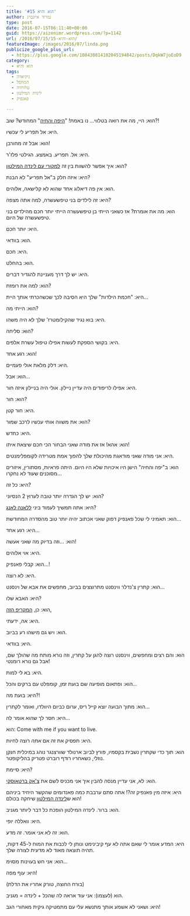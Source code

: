 ```yaml
---
title: 'הוא והיא #15'
author: נמרוד איזנברג
type: post
date: 2016-07-15T06:11:40+00:00
guid: https://aizenimr.wordpress.com/?p=1142
url: /2016/07/15/הוא-והיא-15/
featureImage: /images/2016/07/linda.png
publicize_google_plus_url:
  - https://plus.google.com/108430814102045194842/posts/DqkW7joEoD9
category:
  - הוא והיא
tags:
  - גיקיאדה
  - המחסל
  - טלוויזיה
  - לינדה המילטון
  - פאנפיק

---
```

<span lang="he-IL">הוא</span><span lang="en-US">: </span><span lang="he-IL">היי</span><span lang="en-US">, </span><span lang="he-IL">מה את רואה בטלווי… נו באמת</span><span lang="en-US">! "</span>[<span lang="he-IL">היפה והחיה</span>][1]<span lang="en-US">" </span><span lang="he-IL">המחודש</span><span lang="en-US">? </span><span lang="he-IL">שוב</span><span lang="en-US">?!</span>

<span lang="he-IL">היא</span><span lang="en-US">: </span><span lang="he-IL">אל תפריע לי עכשיו</span><span lang="en-US">.</span>

<span lang="he-IL">הוא</span><span lang="en-US">: </span><span lang="he-IL">אבל זה מחורבן</span><span lang="en-US">!</span>

<span lang="he-IL">היא</span><span lang="en-US">: </span><span lang="he-IL">אל</span><span lang="en-US">. </span><span lang="he-IL">תפריע</span><span lang="en-US">. </span><span lang="he-IL">באמצע</span><span lang="en-US">. </span><span lang="he-IL">הגילטי פלז</span><span lang="en-US">'</span><span lang="he-IL">ר</span><span lang="en-US">.</span>

<span lang="he-IL">הוא</span><span lang="en-US">: </span><span lang="he-IL">איך אפשר להשוות בין זה <a href="http://www.imdb.com/title/tt0092319/">למקורי עם לינדה המילטון</a></span><span lang="en-US">?</span>

<span lang="he-IL">היא</span><span lang="en-US">: </span><span lang="he-IL">איזה חלק ב</span><span lang="en-US">"</span><span lang="he-IL">אל תפריע</span><span lang="en-US">" </span><span lang="he-IL">לא הבנת</span><span lang="en-US">?</span>

<span lang="he-IL">הוא</span><span lang="en-US">: </span><span lang="he-IL">אין פה דיאלוג אחד שהוא לא קלישאה</span><span lang="en-US">, </span><span lang="he-IL">אלוהים</span><span lang="en-US">.</span>

<span lang="he-IL">היא</span><span lang="en-US">: </span><span lang="he-IL">זה לילדים בני טיפשעשרה</span><span lang="en-US">, </span><span lang="he-IL">למה אתה מצפה</span><span lang="en-US">?</span>

<span lang="he-IL">הוא</span><span lang="en-US">: </span><span lang="he-IL">מה את אומרת</span><span lang="en-US">? </span><span lang="he-IL">אז כשאני הייתי בן טיפשעשרה הייתי יותר חכם מהילדים בני טיפשעשרה של היום</span><span lang="en-US">.</span>

<span lang="he-IL">היא</span><span lang="en-US">: </span><span lang="he-IL">יותר חכם</span><span lang="en-US">.</span>

<span lang="he-IL">הוא</span><span lang="en-US">: </span><span lang="he-IL">בוודאי</span><span lang="en-US">.</span>

<span lang="he-IL">היא</span><span lang="en-US">: </span><span lang="he-IL">חכם</span><span lang="en-US">.</span>

<span lang="he-IL">הוא</span><span lang="en-US">: </span><span lang="he-IL">בהחלט</span><span lang="en-US">.</span>

<span lang="he-IL">היא</span><span lang="en-US">: </span><span lang="he-IL">יש לך דרך מעניינת להגדיר דברים</span><span lang="en-US">.</span>

<span lang="he-IL">הוא</span><span lang="en-US">: </span><span lang="he-IL">למה את רומזת</span><span lang="en-US">?</span>

<span lang="he-IL">היא</span><span lang="en-US">: "</span><span lang="he-IL">חכמת הילדות</span><span lang="en-US">" </span><span lang="he-IL">שלך היא הסיבה לכך שכשהכרתי אותך היית</span><span lang="en-US">&#8230;</span>

<span lang="he-IL">הוא</span><span lang="en-US">: </span><span lang="he-IL">הייתי מה</span><span lang="en-US">?</span>

<span lang="he-IL">היא</span><span lang="en-US">: </span><span lang="he-IL">בוא נגיד שהקילומטרז</span><span lang="en-US">' </span><span lang="he-IL">שלך לא היה משהו</span><span lang="en-US">.</span>

<span lang="he-IL">הוא</span><span lang="en-US">: </span><span lang="he-IL">סליחה</span><span lang="en-US">?</span>

<span lang="he-IL">היא</span><span lang="en-US">: </span><span lang="he-IL">בקושי הספקת לעשות אפילו טיפול עשרת אלפים</span><span lang="en-US">.</span>

<span lang="he-IL">הוא</span><span lang="en-US">: </span><span lang="he-IL">רגע אחד</span><span lang="en-US">!</span>

<span lang="he-IL">היא</span><span lang="en-US">: </span><span lang="he-IL">דלק מלאת אולי פעמיים</span><span lang="en-US">.</span>

<span lang="he-IL">הוא</span><span lang="en-US">: </span><span lang="he-IL">אבל</span><span lang="en-US">&#8230;</span>

<span lang="he-IL">היא</span><span lang="en-US">: אפילו לריפודים היה עדיין ניילון. אולי היה בניילון איזה חור.</span><span lang="he-IL"><br /> </span>

<span lang="he-IL">הוא</span><span lang="en-US">: </span><span lang="he-IL">חור</span><span lang="en-US">?</span>

<span lang="he-IL">היא</span><span lang="en-US">: חור </span><span lang="he-IL">קטן</span><span lang="en-US">.</span>

<span lang="he-IL">הוא</span><span lang="en-US">: </span><span lang="he-IL">את משווה אותי עכשיו לרכב שמור</span><span lang="en-US">?</span>

<span lang="he-IL">היא</span><span lang="en-US">: </span><span lang="he-IL">כחדש</span><span lang="en-US">.</span>

<span lang="he-IL">הוא</span><span lang="en-US">: </span><span lang="he-IL">אהא</span><span lang="en-US">! </span><span lang="he-IL">אז את מודה שאני הבחור הכי חכם שיצאת איתו</span><span lang="en-US">!</span>

<span lang="he-IL">היא</span><span lang="en-US">: </span><span lang="he-IL">אני מודה שאני מודאגת מהיכולת שלך להפוך אמת מטרידה לקומפלימנטים.</span>

<span lang="he-IL">הוא</span><span lang="en-US">: </span><span lang="he-IL">ב</span><span lang="en-US">"</span><span lang="he-IL">יפה והחיה</span><span lang="en-US">" הישן </span><span lang="he-IL">היו איכויות שלא היו היום</span><span lang="en-US">. </span><span lang="he-IL">היתה פראיות</span><span lang="en-US">, </span><span lang="he-IL">מסתורין</span><span lang="en-US">, </span><span lang="he-IL">איזורים מסוכנים שעוד לא נחקרו</span><span lang="en-US">&#8230;</span>

<span lang="he-IL">היא</span><span lang="en-US">: </span><span lang="he-IL">כל זה</span><span lang="en-US">?</span>

<span lang="he-IL">הוא</span><span lang="en-US">: </span><span lang="he-IL">יש לך הגדרה יותר טובה לערוץ </span><span lang="en-US">2 </span><span lang="he-IL">הנסיוני</span><span lang="en-US">?</span>

<span lang="he-IL">היא</span><span lang="en-US">: </span><span lang="he-IL">אתה תמשיך לעמוד ביני <a href="http://smallville.wikia.com/wiki/Lana_Lang">ללאנה לאנג</a></span><span lang="en-US">?</span>

<span lang="he-IL">הוא</span><span lang="en-US">: </span><span lang="he-IL">תאמיני לי שכל פאנפיק דפוק שאני אכתוב יהיה יותר טוב מהסדרה המחודשת</span><span lang="en-US">&#8230;</span>

<span lang="he-IL">היא</span><span lang="en-US">: </span><span lang="he-IL">רגע אחד</span><span lang="en-US">&#8230;</span>

<span lang="he-IL">הוא</span><span lang="en-US">: &#8230;</span><span lang="he-IL">וזה בדיוק מה שאני אעשה</span><span lang="en-US">!</span>

<span lang="he-IL">היא</span><span lang="en-US">: </span><span lang="he-IL">אוי אלוהים</span><span lang="en-US">.</span>

<span lang="he-IL">הוא</span><span lang="en-US">: </span><span lang="he-IL">קבלי פאנפיק…</span><span lang="en-US">!</span>

<span lang="he-IL">היא</span><span lang="en-US">: </span><span lang="he-IL">לא רוצה</span><span lang="en-US">.</span>

<span lang="he-IL">הוא</span><span lang="en-US">: </span><span lang="he-IL">קתרין צ</span><span lang="en-US">'</span><span lang="he-IL">נדלר ווינסנט מתרוצצים בביוב</span><span lang="en-US">, </span><span lang="he-IL">מחפשים את אבא של וינסנט</span><span lang="en-US">&#8230;</span>

<span lang="he-IL">היא</span><span lang="en-US">: </span><span lang="he-IL">האבא שלו</span><span lang="en-US">?</span>

<span lang="he-IL">הוא</span><span lang="en-US">: </span><span lang="he-IL">כן</span><span lang="en-US">, </span>[<span lang="he-IL">המקריפ הזה.</span>][2]<span lang="en-US"><br /> </span>

<span lang="he-IL">היא</span><span lang="en-US">: </span><span lang="he-IL">אה</span><span lang="en-US">, </span><span lang="he-IL">ידעתי</span><span lang="en-US">.</span>

<span lang="he-IL">הוא</span><span lang="en-US">: </span><span lang="he-IL">ויש גם מישהו רע בביוב</span><span lang="en-US">.</span>

<span lang="he-IL">היא</span><span lang="en-US">: </span><span lang="he-IL">בוודאי</span><span lang="en-US">.</span>

<span lang="he-IL">הוא</span><span lang="en-US">: </span><span lang="he-IL">והם רצים ומחפשים</span><span lang="en-US">, </span><span lang="he-IL">ווינסנט רוצה להגן על קתרין</span><span lang="en-US">, </span><span lang="he-IL">וזה נורא מותח מה שהולך שם</span><span lang="en-US">, </span><span lang="he-IL">אבל גם נורא רומנטי</span><span lang="en-US">!</span>

<span lang="he-IL">היא</span><span lang="en-US">: </span><span lang="he-IL">בא לי למות</span><span lang="en-US">.</span>

<span lang="he-IL">הוא</span><span lang="en-US">: </span><span lang="he-IL">ופתאום מופיעה שם בועת זמן</span><span lang="en-US">, </span><span lang="he-IL">קומפלט עם ברקים והכל</span><span lang="en-US">&#8230;</span>

<span lang="he-IL">היא</span><span lang="en-US">: </span><span lang="he-IL">בועת מה</span><span lang="en-US">?!</span>

<span lang="he-IL">הוא</span><span lang="en-US">: </span><span lang="he-IL">מתוך הבועה יוצא קייל ריס</span><span lang="en-US">, </span><span lang="he-IL">ערום כביום היוולדו, ואומר לקתרין</span><span lang="en-US">&#8230;</span>

<span lang="he-IL">היא</span><span lang="en-US">: </span><span lang="he-IL">חסר לך שהוא אומר לה</span><span lang="en-US">&#8230;</span>

<span lang="he-IL">הוא</span><span lang="en-US">: Come with me if you want to live.</span>

<span lang="he-IL">היא</span><span lang="en-US">: </span><span lang="he-IL">תפסיק את זה אם <em>אתה</em> רוצה לחיות</span><span lang="en-US">.</span>

<span lang="he-IL">הוא</span><span lang="en-US">: </span><span lang="he-IL">תוך כדי שקתרין נשבית בקסמיו</span><span lang="en-US">, </span><span lang="he-IL">פורץ לביוב ארנולד שוורצנגר נוהג במיכלית חנקן נוזלי</span><span lang="en-US">, </span><span lang="he-IL">כשאחריו רודף רוברט פטריק בהליקופטר</span><span lang="en-US">.</span>

<span lang="he-IL">היא</span><span lang="en-US">: </span><span lang="he-IL">סיימת</span><span lang="en-US">?</span>

<span lang="he-IL">הוא</span><span lang="en-US">: </span><span lang="he-IL">לא</span><span lang="en-US">, </span><span lang="he-IL">אני עדיין מנסה להבין איך אני מכניס לשם את <a href="http://chuck-nbc.wikia.com/wiki/Charles_Bartowski">צ'אק ברטאוסקי</a></span>.

<span lang="he-IL">היא</span><span lang="en-US">: </span><span lang="he-IL">איזה מין פאנפיק זה</span><span lang="en-US">?! </span><span lang="he-IL">אתה סתם ערבבת כמה פאנדומים שהקשר היחיד ביניהם הוא ש<a href="http://www.imdb.com/name/nm0000157/">לינדה המילטון</a> שיחקה בכולם</span><span lang="en-US">!</span>

<span lang="he-IL">הוא</span><span lang="en-US">: </span><span lang="he-IL">ברור</span><span lang="en-US">. </span><span lang="he-IL">לינדה המילטון הופכת כל דבר ליותר מגניב</span><span lang="en-US">.</span>

<span lang="he-IL">היא</span><span lang="en-US">: </span><span lang="he-IL">וואללה יופי.<br /> </span>

<span lang="he-IL">הוא</span><span lang="en-US">: </span><span lang="he-IL">זה לא אני אומר</span><span lang="en-US">. </span><span lang="he-IL">זה מדע</span><span lang="en-US">.</span>

<span lang="he-IL">היא</span><span lang="en-US">: </span><span lang="he-IL">המדע אומר לי שאם אתה לא עף קיבינימט ונותן לי לכבות את המוח ל</span><span lang="en-US">-45 </span><span lang="he-IL">דקות</span><span lang="en-US">, </span><span lang="he-IL">תהיה תוצאה מאוד לא מדעית לצורה שלך</span><span lang="en-US">.</span>

<span lang="he-IL">הוא</span><span lang="en-US">: </span><span lang="he-IL">אני חש בעוינות מסוימ</span><span lang="en-US">&#8230;</span>

<span lang="he-IL">היא</span><span lang="en-US">: </span><span lang="he-IL">עוף מפה</span><span lang="en-US">!</span>

<span lang="en-US">(</span><span lang="he-IL">בורח החוצה</span><span lang="en-US">, </span><span lang="he-IL">טורק אחריו את הדלת</span><span lang="en-US">)</span>

<span lang="he-IL">הוא </span><span lang="en-US">(</span><span lang="he-IL">לעצמו</span><span lang="en-US">): </span><span lang="he-IL">אני עוד אראה לה שהכל </span><span lang="en-US">+ </span><span lang="he-IL">לינדה </span><span lang="en-US">= </span><span lang="he-IL">מגניב</span><span lang="en-US">.</span>

<span lang="he-IL">היא</span><span lang="en-US">: </span><span lang="he-IL">ושאני לא אשמע אותך מתנשא עלי עם מתמטיקה גיקית מאחורי הגב!</span>

 [1]: http://www.imdb.com/title/tt2193041/
 [2]: http://www.roydotrice.com